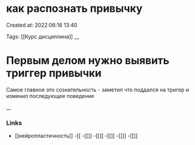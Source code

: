 # как распознать привычку

Created at: 2022:06:16 13:40

Tags: [[Курс дисциплина]]
__ 

# Первым делом нужно выявить триггер привычки  
Самое главное это сознательность - заметил что поддался на тригер и изменил последующее поведение



__

### Links
- [[нейропластичность]]
-[[
-[[]]
-[[]]
-[[]]
-[[]]
-[[]]